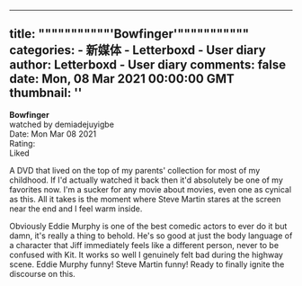 
---
title: """""""""""'Bowfinger'"""""""""""
categories: 
    - 新媒体
    - Letterboxd - User diary
author: Letterboxd - User diary
comments: false
date: Mon, 08 Mar 2021 00:00:00 GMT
thumbnail: ''
---

<div>   
<b>Bowfinger</b><br>watched by demiadejuyigbe<br>Date: Mon Mar 08 2021<br>Rating:  <br>Liked<br>








<div>



<div><p>A DVD that lived on the top of my parents' collection for most of my childhood. If I'd actually watched it back then it'd absolutely be one of my favorites now. I'm a sucker for any movie about movies, even one as cynical as this. All it takes is the moment where Steve Martin stares at the screen near the end and I feel warm inside.</p><p>Obviously Eddie Murphy is one of the best comedic actors to ever do it but damn, it's really a thing to behold. He's so good at just the body language of a character that Jiff immediately feels like a different person, never to be confused with Kit. It works so well I genuinely felt bad during the highway scene. Eddie Murphy funny! Steve Martin funny! Ready to finally ignite the discourse on this.</p></div>

</div>
  
</div>
            